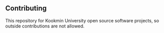 ## Contributing

This repository for Kookmin University open source software projects, so outside contributions are not allowed.

